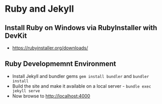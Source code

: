 # Ruby and Jekyll

## Install Ruby on Windows via RubyInstaller with DevKit
- <https://rubyinstaller.org/downloads/>

## Ruby Developmemnt Environment

- Install Jekyll and bundler gems `gem install bundler` and `bundler install`
- Build the site and make it available on a local server - `bundle exec jekyll serve`
- Now browse to <http://localhost:4000>
 
